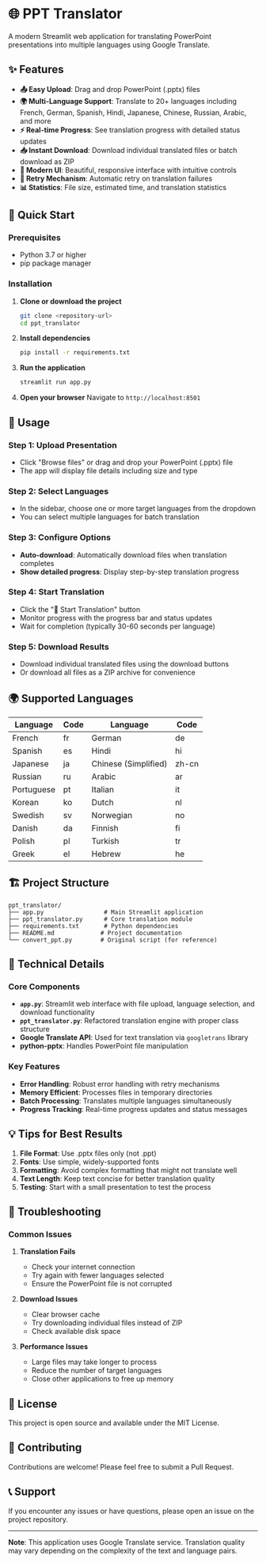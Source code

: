 # 🌐 PPT Translator

A modern Streamlit web application for translating PowerPoint presentations into multiple languages using Google Translate.

## ✨ Features

- **📤 Easy Upload**: Drag and drop PowerPoint (.pptx) files
- **🌍 Multi-Language Support**: Translate to 20+ languages including French, German, Spanish, Hindi, Japanese, Chinese, Russian, Arabic, and more
- **⚡ Real-time Progress**: See translation progress with detailed status updates
- **📥 Instant Download**: Download individual translated files or batch download as ZIP
- **🎨 Modern UI**: Beautiful, responsive interface with intuitive controls
- **🔄 Retry Mechanism**: Automatic retry on translation failures
- **📊 Statistics**: File size, estimated time, and translation statistics

## 🚀 Quick Start

### Prerequisites

- Python 3.7 or higher
- pip package manager

### Installation

1. **Clone or download the project**
   ```bash
   git clone <repository-url>
   cd ppt_translator
   ```

2. **Install dependencies**
   ```bash
   pip install -r requirements.txt
   ```

3. **Run the application**
   ```bash
   streamlit run app.py
   ```

4. **Open your browser**
   Navigate to `http://localhost:8501`

## 📖 Usage

### Step 1: Upload Presentation
- Click "Browse files" or drag and drop your PowerPoint (.pptx) file
- The app will display file details including size and type

### Step 2: Select Languages
- In the sidebar, choose one or more target languages from the dropdown
- You can select multiple languages for batch translation

### Step 3: Configure Options
- **Auto-download**: Automatically download files when translation completes
- **Show detailed progress**: Display step-by-step translation progress

### Step 4: Start Translation
- Click the "🚀 Start Translation" button
- Monitor progress with the progress bar and status updates
- Wait for completion (typically 30-60 seconds per language)

### Step 5: Download Results
- Download individual translated files using the download buttons
- Or download all files as a ZIP archive for convenience

## 🌍 Supported Languages

| Language | Code | Language | Code |
|----------|------|----------|------|
| French | fr | German | de |
| Spanish | es | Hindi | hi |
| Japanese | ja | Chinese (Simplified) | zh-cn |
| Russian | ru | Arabic | ar |
| Portuguese | pt | Italian | it |
| Korean | ko | Dutch | nl |
| Swedish | sv | Norwegian | no |
| Danish | da | Finnish | fi |
| Polish | pl | Turkish | tr |
| Greek | el | Hebrew | he |

## 🏗️ Project Structure

```
ppt_translator/
├── app.py                 # Main Streamlit application
├── ppt_translator.py      # Core translation module
├── requirements.txt       # Python dependencies
├── README.md             # Project documentation
└── convert_ppt.py        # Original script (for reference)
```

## 🔧 Technical Details

### Core Components

- **`app.py`**: Streamlit web interface with file upload, language selection, and download functionality
- **`ppt_translator.py`**: Refactored translation engine with proper class structure
- **Google Translate API**: Used for text translation via `googletrans` library
- **python-pptx**: Handles PowerPoint file manipulation

### Key Features

- **Error Handling**: Robust error handling with retry mechanisms
- **Memory Efficient**: Processes files in temporary directories
- **Batch Processing**: Translates multiple languages simultaneously
- **Progress Tracking**: Real-time progress updates and status messages

## 💡 Tips for Best Results

1. **File Format**: Use .pptx files only (not .ppt)
2. **Fonts**: Use simple, widely-supported fonts
3. **Formatting**: Avoid complex formatting that might not translate well
4. **Text Length**: Keep text concise for better translation quality
5. **Testing**: Start with a small presentation to test the process

## 🐛 Troubleshooting

### Common Issues

1. **Translation Fails**
   - Check your internet connection
   - Try again with fewer languages selected
   - Ensure the PowerPoint file is not corrupted

2. **Download Issues**
   - Clear browser cache
   - Try downloading individual files instead of ZIP
   - Check available disk space

3. **Performance Issues**
   - Large files may take longer to process
   - Reduce the number of target languages
   - Close other applications to free up memory

## 📝 License

This project is open source and available under the MIT License.

## 🤝 Contributing

Contributions are welcome! Please feel free to submit a Pull Request.

## 📞 Support

If you encounter any issues or have questions, please open an issue on the project repository.

---

**Note**: This application uses Google Translate service. Translation quality may vary depending on the complexity of the text and language pairs.
